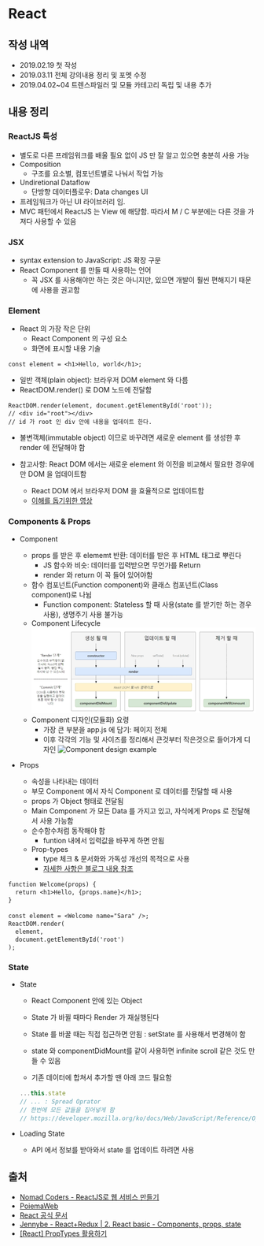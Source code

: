 # React

## 작성 내역

- 2019.02.19 첫 작성
- 2019.03.11 전체 강의내용 정리 및 포멧 수정
- 2019.04.02~04 트렌스파일러 및 모듈 카테고리 독립 및 내용 추가

## 내용 정리

### ReactJS 특성

- 별도로 다른 프레임워크를 배울 필요 없이 JS 만 잘 알고 있으면 충분히 사용 가능
- Composition
  - 구조를 요소별, 컴포넌트별로 나눠서 작업 가능
- Undiretional Dataflow
  - 단방향 데이터플로우: Data changes UI
- 프레임워크가 아닌 UI 라이브러리 임.
- MVC 패턴에서 ReactJS 는 View 에 해당함. 따라서 M / C 부분에는 다른 것을 가져다 사용할 수 있음

### JSX

- syntax extension to JavaScript: JS 확장 구문
- React Component 를 만들 때 사용하는 언어
  - 꼭 JSX 를 사용해야만 하는 것은 아니지만, 있으면 개발이 훨씬 편해지기 때문에 사용을 권고함

### Element

- React 의 가장 작은 단위
  - React Component 의 구성 요소
  - 화면에 표시할 내용 기술

```JSX
const element = <h1>Hello, world</h1>;
```

- 일반 객체(plain object): 브라우저 DOM element 와 다름
- ReactDOM.render() 로 DOM 노드에 전달함

```JSX
ReactDOM.render(element, document.getElementById('root'));
// <div id="root"></div>
// id 가 root 인 div 안에 내용을 업데이트 한다.
```

- 불변객체(immutable object) 이므로 바꾸려면 새로운 element 를 생성한 후 render 에 전달해야 함

- 참고사항: React DOM 에서는 새로운 element 와 이전을 비교해서 필요한 경우에만 DOM 을 업데이트함
  - React DOM 에서 브라우저 DOM 을 효율적으로 업데이트함
  - [이해를 돕기위한 영상](https://www.youtube.com/watch?v=muc2ZF0QIO4)

### Components & Props

- Component

  - props 를 받은 후 elememt 반환: 데이터를 받은 후 HTML 태그로 뿌린다
    - JS 함수와 비슷: 데이터를 입력받으면 무언가를 Return
    - render 와 return 이 꼭 들어 있어야함
  - 함수 컴포넌트(Function component)와 클래스 컴포넌트(Class component)로 나뉨
    - Function component: Stateless 할 때 사용(state 를 받기만 하는 경우 사용), 생명주기 사용 불가능
  - Component Lifecycle
    ![Component Lifecycle](../Images/react_componentLifecycle.jpg)
  - Component 디자인(모듈화) 요령
    - 가장 큰 부분을 app.js 에 담기: 페이지 전체
    - 이후 각각의 기능 및 사이즈를 정리해서 큰것부터 작은것으로 들어가게 디자인
      ![Component design example](https://jennybeblog.github.io/assets/images/react_component.png)

- Props
  - 속성을 나타내는 데이터
  - 부모 Component 에서 자식 Component 로 데이터를 전달할 때 사용
  - props 가 Object 형태로 전달됨
  - Main Component 가 모든 Data 를 가지고 있고, 자식에게 Props 로 전달해서 사용 가능함
  - 순수함수처럼 동작해야 함
    - funtion 내에서 입력값을 바꾸게 하면 안됨
  - Prop-types
    - type 체크 & 문서화와 가독성 개선의 목적으로 사용
    - [자세한 사항은 블로그 내용 참조](https://medium.com/@sangboaklee/react-proptypes-%ED%99%9C%EC%9A%A9%ED%95%98%EA%B8%B0-7a0615da236)

```JSX
function Welcome(props) {
  return <h1>Hello, {props.name}</h1>;
}

const element = <Welcome name="Sara" />;
ReactDOM.render(
  element,
  document.getElementById('root')
);
```

### State

- State

  - React Component 안에 있는 Object
  - State 가 바뀔 때마다 Render 가 재실행된다
  - State 를 바꿀 때는 직접 접근하면 안됨 : setState 를 사용해서 변경해야 함
  - state 와 componentDidMount를 같이 사용하면 infinite scroll 같은 것도 만들 수 있음

  - 기존 데이터에 합쳐서 추가할 땐 아래 코드 필요함

  ```js
  ...this.state
  // ... : Spread Oprator
  // 한번에 모든 값들을 집어넣게 함
  // https://developer.mozilla.org/ko/docs/Web/JavaScript/Reference/Operators/Spread_syntax
  ```

- Loading State
  - API 에서 정보를 받아와서 state 를 업데이트 하려면 사용

## 출처

- [Nomad Coders - ReactJS로 웹 서비스 만들기](https://academy.nomadcoders.co/p/reactjs-fundamentals)
- [PoiemaWeb](https://poiemaweb.com/es6-babel-webpack-1)
- [React 공식 문서](https://ko.reactjs.org/docs/getting-started.html)
- [Jennybe - React+Redux | 2. React basic - Components, props, state](https://jennybeblog.github.io/2017-07-03/react_practice2/)
- [[React] PropTypes 활용하기](https://medium.com/@sangboaklee/react-proptypes-%ED%99%9C%EC%9A%A9%ED%95%98%EA%B8%B0-7a0615da236)

